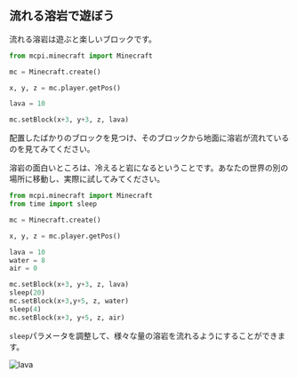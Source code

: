 ## 流れる溶岩で遊ぼう

流れる溶岩は遊ぶと楽しいブロックです。

```python
from mcpi.minecraft import Minecraft

mc = Minecraft.create()

x, y, z = mc.player.getPos()

lava = 10

mc.setBlock(x+3, y+3, z, lava)
```

配置したばかりのブロックを見つけ、そのブロックから地面に溶岩が流れているのを見てみてください。

溶岩の面白いところは、冷えると岩になるということです。あなたの世界の別の場所に移動し、実際に試してみてください。

```python
from mcpi.minecraft import Minecraft
from time import sleep

mc = Minecraft.create()

x, y, z = mc.player.getPos()

lava = 10
water = 8
air = 0

mc.setBlock(x+3, y+3, z, lava)
sleep(20)
mc.setBlock(x+3,y+5, z, water)
sleep(4)
mc.setBlock(x+3, y+5, z, air)

```

`sleep`パラメータを調整して、様々な量の溶岩を流れるようにすることができます。

![lava](images/lava.png)

